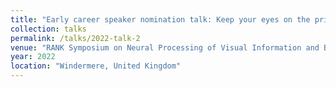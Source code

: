 ```yaml
---
title: "Early career speaker nomination talk: Keep your eyes on the prize"
collection: talks
permalink: /talks/2022-talk-2
venue: "RANK Symposium on Neural Processing of Visual Information and Behavioral Context."
year: 2022
location: "Windermere, United Kingdom"
---
```



